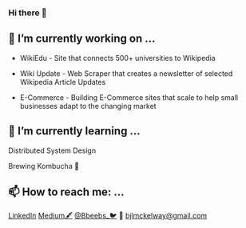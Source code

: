 ### Hi there 👋

## 🔭 I’m currently working on ...

- WikiEdu - Site that connects 500+ universities to Wikipedia

- Wiki Update - Web Scraper that creates a newsletter of selected Wikipedia Article Updates

- E-Commerce - Building E-Commerce sites that scale to help small businesses adapt to the changing market


## 🌱 I’m currently learning ...
 Distributed System Design
 
   Brewing Kombucha 🍶

## 📫 How to reach me: ...

  [LinkedIn](https://www.linkedin.com/in/bailey-mckelway/)
  [Medium🖋](https://medium.com/@bjlmckelway)
  [@Bbeebs_🐦](https://twitter.com/Bbeebs_)
  📧 bjlmckelway@gmail.com


